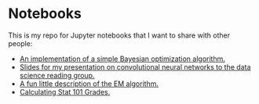 # Notebooks
This is my repo for Jupyter notebooks that I want to share with other people:
- [An implementation of a simple Bayesian optimization algorithm.](https://github.com/jsaporta/Notebooks/blob/master/Notebooks/Parametric%20Model%20Example.ipynb)
- [Slides for my presentation on convolutional neural networks to the data science reading group.](https://github.com/jsaporta/Notebooks/blob/master/Notebooks/Convolutional%20Neural%20Networks.ipynb)
- [A fun little description of the EM algorithm.](https://nbviewer.jupyter.org/github/jsaporta/Notebooks/blob/master/Notebooks/The%20EM%20Algorithm.ipynb)
- [Calculating Stat 101 Grades.](https://github.com/jsaporta/Notebooks/blob/master/Notebooks/Stat%20101%20Grade%20Processing.ipynb)

